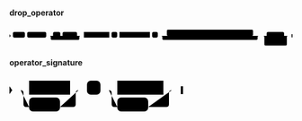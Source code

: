 #### drop_operator

<svg class="rrdiagram" version="1.1" xmlns:xlink="http://www.w3.org/1999/xlink" xmlns="http://www.w3.org/2000/svg" width="1248" height="85" viewbox="0 0 1248 85"><path class="connector" d="M0 37h15m53 0h10m84 0h30m32 0h10m64 0h20m-141 0q5 0 5 5v8q0 5 5 5h116q5 0 5-5v-8q0-5 5-5m5 0h10m112 0h10m25 0h10m134 0h10m25 0h50m-5 0q-5 0-5-5v-17q0-5 5-5h370q5 0 5 5v17q0 5-5 5m-341 0h10m112 0h10m25 0h10m134 0h10m25 0h40m-435 0q5 0 5 5v8q0 5 5 5h410q5 0 5-5v-8q0-5 5-5m5 0h30m77 0h22m-109 25q0 5 5 5h5m79 0h5q5 0 5-5m-104-25q5 0 5 5v33q0 5 5 5h89q5 0 5-5v-33q0-5 5-5m5 0h15"/><polygon points="0,44 5,37 0,30" style="fill:black;stroke-width:0"/><rect class="literal" x="15" y="20" width="53" height="25" rx="7"/><text class="text" x="25" y="37">DROP</text><rect class="literal" x="78" y="20" width="84" height="25" rx="7"/><text class="text" x="88" y="37">OPERATOR</text><rect class="literal" x="192" y="20" width="32" height="25" rx="7"/><text class="text" x="202" y="37">IF</text><rect class="literal" x="234" y="20" width="64" height="25" rx="7"/><text class="text" x="244" y="37">EXISTS</text><a xlink:href="../../syntax_resources/grammar_diagrams#operator-name"><rect class="rule" x="328" y="20" width="112" height="25"/><text class="text" x="338" y="37">operator_name</text></a><rect class="literal" x="450" y="20" width="25" height="25" rx="7"/><text class="text" x="460" y="37">(</text><a xlink:href="#operator-signature"><rect class="rule" x="485" y="20" width="134" height="25"/><text class="text" x="495" y="37">operator_signature</text></a><rect class="literal" x="629" y="20" width="25" height="25" rx="7"/><text class="text" x="639" y="37">)</text><rect class="literal" x="704" y="20" width="24" height="25" rx="7"/><text class="text" x="714" y="37">,</text><a xlink:href="../../syntax_resources/grammar_diagrams#operator-name"><rect class="rule" x="738" y="20" width="112" height="25"/><text class="text" x="748" y="37">operator_name</text></a><rect class="literal" x="860" y="20" width="25" height="25" rx="7"/><text class="text" x="870" y="37">(</text><a xlink:href="#operator-signature"><rect class="rule" x="895" y="20" width="134" height="25"/><text class="text" x="905" y="37">operator_signature</text></a><rect class="literal" x="1039" y="20" width="25" height="25" rx="7"/><text class="text" x="1049" y="37">)</text><rect class="literal" x="1134" y="20" width="77" height="25" rx="7"/><text class="text" x="1144" y="37">CASCADE</text><rect class="literal" x="1134" y="50" width="79" height="25" rx="7"/><text class="text" x="1144" y="67">RESTRICT</text><polygon points="1244,44 1248,44 1248,30 1244,30" style="fill:black;stroke-width:0"/></svg>

#### operator_signature

<svg class="rrdiagram" version="1.1" xmlns:xlink="http://www.w3.org/1999/xlink" xmlns="http://www.w3.org/2000/svg" width="309" height="65" viewbox="0 0 309 65"><path class="connector" d="M0 22h35m73 0h20m-108 0q5 0 5 5v20q0 5 5 5h5m55 0h23q5 0 5-5v-20q0-5 5-5m5 0h10m24 0h30m82 0h20m-117 0q5 0 5 5v20q0 5 5 5h5m55 0h32q5 0 5-5v-20q0-5 5-5m5 0h15"/><polygon points="0,29 5,22 0,15" style="fill:black;stroke-width:0"/><a xlink:href="../../syntax_resources/grammar_diagrams#left-type"><rect class="rule" x="35" y="5" width="73" height="25"/><text class="text" x="45" y="22">left_type</text></a><rect class="literal" x="35" y="35" width="55" height="25" rx="7"/><text class="text" x="45" y="52">NONE</text><rect class="literal" x="138" y="5" width="24" height="25" rx="7"/><text class="text" x="148" y="22">,</text><a xlink:href="../../syntax_resources/grammar_diagrams#right-type"><rect class="rule" x="192" y="5" width="82" height="25"/><text class="text" x="202" y="22">right_type</text></a><rect class="literal" x="192" y="35" width="55" height="25" rx="7"/><text class="text" x="202" y="52">NONE</text><polygon points="305,29 309,29 309,15 305,15" style="fill:black;stroke-width:0"/></svg>

